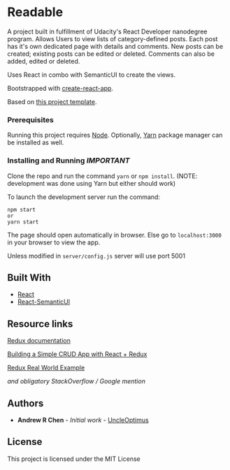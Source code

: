 # Readable

A project built in fulfillment of Udacity's React Developer nanodegree program.
Allows Users to view lists of category-defined posts. Each post has it's own dedicated page with details and comments. New posts can be created; existing posts can be edited or deleted. Comments can also be added, edited or deleted.

Uses React in combo with SemanticUI to create the views.

Bootstrapped with [create-react-app](https://github.com/facebookincubator/create-react-app).

Based on [this project template](https://github.com/udacity/reactnd-project-readable-starter).


### Prerequisites

Running this project requires [Node](https://nodejs.org/en/). Optionally, [Yarn](https://code.facebook.com/posts/1840075619545360) package manager can be installed as well.


### Installing and Running *IMPORTANT*

Clone the repo and run the command `yarn` or `npm install`.
(NOTE: development was done using Yarn but either should work)

To launch the development server run the command:
```
npm start
or
yarn start
```

The page should open automatically in browser. Else go to `localhost:3000` in your browser to view the app.

Unless modified in `server/config.js` server will use port 5001


## Built With

* [React](https://facebook.github.io/react/)
* [React-SemanticUI](https://github.com/Semantic-Org/Semantic-UI-React)


## Resource links

[Redux documentation](http://redux.js.org/)

[Building a Simple CRUD App with React + Redux](http://www.thegreatcodeadventure.com/building-a-simple-crud-app-with-react-redux-part-1/#table-of-contents)

[Redux Real World Example](https://github.com/reactjs/redux/tree/master/examples/real-world)

*and obligatory StackOverflow / Google mention*


## Authors

* **Andrew R Chen** - *Initial work* - [UncleOptimus](https://github.com/uncleoptimus)


## License

This project is licensed under the MIT License
